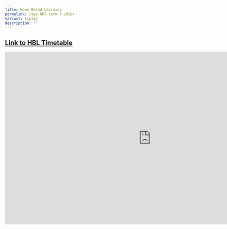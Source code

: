 ```yaml
---
title: Home Based Learning
permalink: /sgs-hbl-term-3-2025/
variant: tiptap
description: ""
---
```

<h2><a href="http://for.edu.sg/hbl2025" rel="noopener nofollow" target="_blank">Link to HBL Timetable</a></h2>
<div class="iframe-wrapper">
<iframe height="569" width="960" allowfullscreen="true" frameborder="0" src="https://docs.google.com/presentation/d/e/2PACX-1vQoWVTUkahgCU5NRW8j422xJ13LLZF_NnihBMpNCIn9itFQXiRYyWzOv5p3dj1CYtBnHAZwhQvMZNSR/pubembed?start=false&amp;loop=false&amp;delayms=3000"></iframe>
</div>
<p></p>